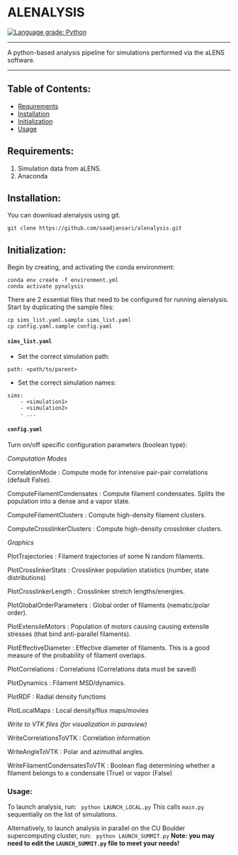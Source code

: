 # ALENALYSIS

[![Language grade: Python](https://img.shields.io/lgtm/grade/python/g/saadjansari/alenalysis.svg?logo=lgtm&logoWidth=18)](https://lgtm.com/projects/g/saadjansari/alenalysis/context:python)
___
A python-based analysis pipeline for simulations performed via the aLENS software.
___
## Table of Contents:
* [Requirements](#requirements)
* [Installation](#installation)
* [Initialization](#initialization)
* [Usage](#usage)

## Requirements:

1. Simulation data from aLENS.
2. Anaconda

## Installation:
You can download alenalysis using git.

```
git clone https://github.com/saadjansari/alenalysis.git
```

## Initialization:

Begin by creating, and activating the conda environment:
```
conda env create -f environment.yml
conda activate pynalysis
```

There are 2 essential files that need to be configured for running alenalysis.
Start by duplicating the sample files:
```
cp sims_list.yaml.sample sims_list.yaml
cp config.yaml.sample config.yaml
```
#### ```sims_list.yaml```

* Set the correct simulation path:
``` 
path: <path/to/parent>
```

* Set the correct simulation names:
``` 
sims: 
    - <simulation1> 
    - <simulation2>
    - ...
```

#### ```config.yaml```

Turn on/off specific configuration parameters (boolean type):

_Computation Modes_

CorrelationMode
: Compute mode for intensive pair-pair correlations (default False).

ComputeFilamentCondensates
: Compute filament condensates. Splits the population into a dense and a vapor state.

ComputeFilamentClusters
: Compute high-density filament clusters.

ComputeCrosslinkerClusters
: Compute high-density crosslinker clusters.

_Graphics_

PlotTrajectories
: Filament trajectories of some N random filaments.

PlotCrosslinkerStats
: Crosslinker population statistics (number, state distributions)

PlotCrosslinkerLength
: Crosslinker stretch lengths/energies.

PlotGlobalOrderParameters
: Global order of filaments (nematic/polar order).

PlotExtensileMotors
: Population of motors causing causing extensile stresses (that bind anti-parallel filaments).

PlotEffectiveDiameter
: Effective diameter of filaments. This is a good measure of the probability of filament overlaps.

PlotCorrelations
: Correlations (Correlations data must be saved)

PlotDynamics
: Filament MSD/dynamics.

PlotRDF
: Radial density functions

PlotLocalMaps
: Local density/flux maps/movies

_Write to VTK files (for visualization in paraview)_

WriteCorrelationsToVTK
: Correlation information

WriteAngleToVTK
: Polar and azimuthal angles.

WriteFilamentCondensatesToVTK
: Boolean flag determining whether a filament belongs to a condensate (True) or vapor (False)

### Usage:
To launch analysis, run:
``` python LAUNCH_LOCAL.py```
This calls ```main.py``` sequentially on the list of simulations.

Alternatively, to launch analysis in parallel on the CU Boulder supercomputing cluster, run:
``` python LAUNCH_SUMMIT.py```
**Note: you may need to edit the ```LAUNCH_SUMMIT.py``` file to meet your needs!**

